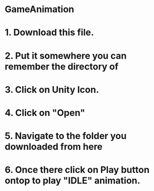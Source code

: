# GameAnimation

# 1. Download this file. 
# 2. Put it somewhere you can remember the directory of
# 3. Click on Unity Icon.
# 4. Click on "Open"
# 5. Navigate to the folder you downloaded from here
# 6. Once there click on Play button ontop to play "IDLE" animation.
